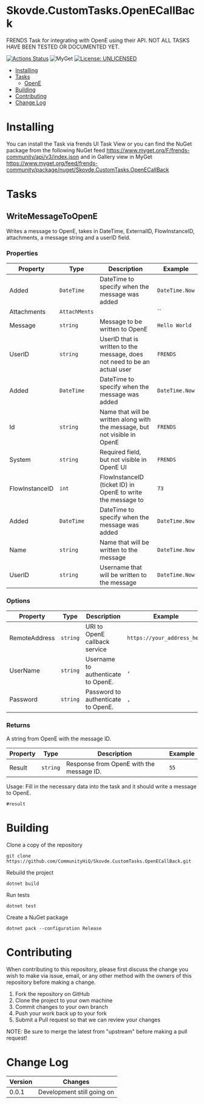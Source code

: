 # Skovde.CustomTasks.OpenECallBack

FRENDS Task for integrating with OpenE using their API. NOT ALL TASKS HAVE BEEN TESTED OR DOCUMENTED YET.

[![Actions Status](https://github.com/CommunityHiQ/Skovde.CustomTasks.OpenECallBack/workflows/PackAndPushAfterMerge/badge.svg)](https://github.com/CommunityHiQ/Skovde.CustomTasks.OpenECallBack/actions) ![MyGet](https://img.shields.io/myget/frends-community/v/Skovde.CustomTasks.OpenECallBack) [![License: UNLICENSED](https://img.shields.io/badge/License-UNLICENSED-yellow.svg)](https://opensource.org/licenses/UNLICENSED) 

- [Installing](#installing)
- [Tasks](#tasks)
     - [OpenE](#OpenE)
- [Building](#building)
- [Contributing](#contributing)
- [Change Log](#change-log)

# Installing

You can install the Task via frends UI Task View or you can find the NuGet package from the following NuGet feed
https://www.myget.org/F/frends-community/api/v3/index.json and in Gallery view in MyGet https://www.myget.org/feed/frends-community/package/nuget/Skovde.CustomTasks.OpenECallBack

# Tasks

## WriteMessageToOpenE

Writes a message to OpenE, takes in DateTime, ExternalID, FlowInstanceID, attachments, a message string and a userID field.

### Properties

| Property | Type | Description | Example |
| -------- | -------- | -------- | -------- |
| Added | `DateTime` | DateTime to specify when the message was added | `DateTime.Now` |
| Attachments | `AttachMents` |  | `` |
| Message | `string` | Message to be written to OpenE | `Hello World` |
| UserID | `string` | UserID that is written to the message, does not need to be an actual user | `FRENDS` |
| Added | `DateTime` | DateTime to specify when the message was added | `DateTime.Now` |
| Id | `string` | Name that will be written along with the message, but not visible in OpenE  | `FRENDS` |
| System | `string` | Required field, but not visible in OpenE UI | `FRENDS` |
| FlowInstanceID | `int` | FlowInstanceID (ticket ID) in OpenE to write the message to | `73` |
| Added | `DateTime` | DateTime to specify when the message was added | `DateTime.Now` |
| Name | `string` | Name that will be written to the message | `DateTime.Now` |
| UserID | `string` | Username that will be written to the message | `DateTime.Now` |

### Options

| Property | Type | Description | Example |
| -------- | -------- | -------- | -------- |
| RemoteAddress | `string` | URI to OpenE callback service | `https://your_address_here` |
| UserName | `string` | Username to authenticate to OpenE. | `,` |
| Password | `string` | Password to authenticate to OpenE. | `,` |

### Returns

A string from OpenE with the message ID.

| Property | Type | Description | Example |
| -------- | -------- | -------- | -------- |
| Result | `string` | Response from OpenE with the message ID. | `55` |

Usage:
Fill in the necessary data into the task and it should write a message to OpenE. 

`#result`

# Building

Clone a copy of the repository

`git clone https://github.com/CommunityHiQ/Skovde.CustomTasks.OpenECallBack.git`

Rebuild the project

`dotnet build`

Run tests

`dotnet test`

Create a NuGet package

`dotnet pack --configuration Release`

# Contributing
When contributing to this repository, please first discuss the change you wish to make via issue, email, or any other method with the owners of this repository before making a change.

1. Fork the repository on GitHub
2. Clone the project to your own machine
3. Commit changes to your own branch
4. Push your work back up to your fork
5. Submit a Pull request so that we can review your changes

NOTE: Be sure to merge the latest from "upstream" before making a pull request!

# Change Log

| Version | Changes |
| ------- | ------- |
| 0.0.1   | Development still going on |
